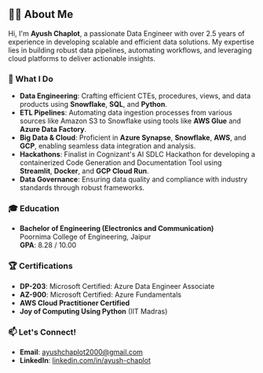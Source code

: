 ## 👨‍💻 About Me

Hi, I'm **Ayush Chaplot**, a passionate Data Engineer with over 2.5 years of experience in developing scalable and efficient data solutions. My expertise lies in building robust data pipelines, automating workflows, and leveraging cloud platforms to deliver actionable insights.

### 🚀 What I Do
- **Data Engineering**: Crafting efficient CTEs, procedures, views, and data products using **Snowflake**, **SQL**, and **Python**.
- **ETL Pipelines**: Automating data ingestion processes from various sources like Amazon S3 to Snowflake using tools like **AWS Glue** and **Azure Data Factory**.
- **Big Data & Cloud**: Proficient in **Azure Synapse**, **Snowflake**, **AWS**, and **GCP**, enabling seamless data integration and analysis.
- **Hackathons**: Finalist in Cognizant's AI SDLC Hackathon for developing a containerized Code Generation and Documentation Tool using **Streamlit**, **Docker**, and **GCP Cloud Run**.
- **Data Governance**: Ensuring data quality and compliance with industry standards through robust frameworks.

### 🎓 Education
- **Bachelor of Engineering (Electronics and Communication)**  
  Poornima College of Engineering, Jaipur  
  **GPA**: 8.28 / 10.00

### 🏆 Certifications
- **DP-203**: Microsoft Certified: Azure Data Engineer Associate  
- **AZ-900**: Microsoft Certified: Azure Fundamentals  
- **AWS Cloud Practitioner Certified**  
- **Joy of Computing Using Python** (IIT Madras)

### 📫 Let's Connect!
- **Email**: [ayushchaplot2000@gmail.com](mailto:ayushchaplot2000@gmail.com)  
- **LinkedIn**: [linkedin.com/in/ayush-chaplot](https://www.linkedin.com/in/ayush-chaplot/)  
